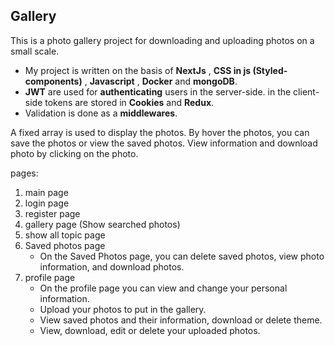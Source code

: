 ## Gallery
This is a photo gallery project for downloading and uploading photos on a small scale.

- My project is written on the basis of **NextJs** , **CSS in js (Styled-components)** , **Javascript** , **Docker** and **mongoDB**.
- **JWT** are used for **authenticating** users in the server-side. in the client-side tokens are stored in **Cookies** and **Redux**.
- Validation is done as a **middlewares**.

A fixed array is used to display the photos.
By hover the photos, you can save the photos or view the saved photos.
View information and download photo by clicking on the photo.

pages:
1) main page
2) login page
3) register page
4) gallery page (Show searched photos)
5) show all topic page 
6) Saved photos page
    - On the Saved Photos page, you can delete saved photos, view photo information, and download photos.
7) profile page
    - On the profile page you can view and change your personal information.
    - Upload your photos to put in the gallery.
    - View saved photos and their information, download or delete theme.
    - View, download, edit or delete your uploaded photos.
